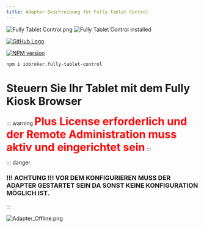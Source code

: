 ```yaml
---
title: Adapter Beschreibung für Fully Tablet Control
---
```


<img class="image" src="/images/media/Fully-Tablet-Control/fully-tablet-control.png#center" alt="Fully Tablet Control.png" title="Fully Tablet Control" />
<img src="http://iobroker.live/badges/fully-tablet-control-installed.svg#center#install" alt="Fully Tablet Control installed" title="Fully Tablet Control installed" />

[![GitHub Logo](/images/GitHub.png#icons)](https://github.com/xXBJXx/ioBroker.fully-tablet-control)

[![NPM version](http://img.shields.io/npm/v/iobroker.fully-tablet-control.svg?logo=npm#NPM)](https://www.npmjs.com/package/iobroker.fully-tablet-control)
``` shell
npm i iobroker.fully-tablet-control
```


# Steuern Sie Ihr Tablet mit dem Fully Kiosk Browser
::: warning
**<span style="color:red; font-size:2em" >Plus License erforderlich und der Remote Administration muss aktiv und eingerichtet sein</span>**
::: 

::: danger
### !!! ACHTUNG !!! VOR DEM KONFIGURIEREN MUSS DER ADAPTER GESTARTET SEIN DA SONST KEINE KONFIGURATION MÖGLICH IST.
:::

![Adapter_Offline.png](/images/media/Fully-Tablet-Control/Adapter_Offline.png)